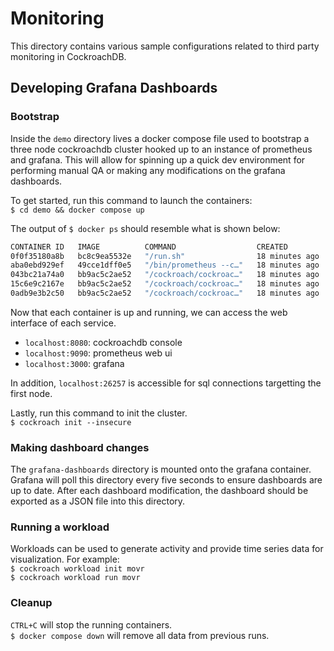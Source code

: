 # Monitoring

This directory contains various sample configurations related to third party monitoring in CockroachDB.

## Developing Grafana Dashboards

### Bootstrap

Inside the `demo` directory lives a docker compose file used to bootstrap a three node cockroachdb cluster hooked up to
an instance of prometheus and grafana. This will allow for spinning up a quick dev environment for performing manual QA
or making any modifications on the grafana dashboards.

To get started, run this command to launch the containers:  
`$ cd demo && docker compose up`

The output of `$ docker ps` should resemble what is shown below:

```bash
CONTAINER ID   IMAGE          COMMAND                  CREATED          STATUS         PORTS                                                                                      NAMES
0f0f35180a8b   bc8c9ea5532e   "/run.sh"                18 minutes ago   Up 5 minutes   0.0.0.0:3000->3000/tcp, :::3000->3000/tcp                                                  demo_grafana_1
aba0ebd929ef   49cce1dff0e5   "/bin/prometheus --c…"   18 minutes ago   Up 5 minutes   0.0.0.0:9090->9090/tcp, :::9090->9090/tcp                                                  demo_prometheus_1
043bc21a74a0   bb9ac5c2ae52   "/cockroach/cockroac…"   18 minutes ago   Up 5 minutes   0.0.0.0:8080->8080/tcp, :::8080->8080/tcp, 0.0.0.0:26257->26257/tcp, :::26257->26257/tcp   demo_roach1_1
15c6e9c2167e   bb9ac5c2ae52   "/cockroach/cockroac…"   18 minutes ago   Up 5 minutes   8080/tcp, 26257/tcp                                                                        demo_roach2_1
0adb9e3b2c50   bb9ac5c2ae52   "/cockroach/cockroac…"   18 minutes ago   Up 5 minutes   8080/tcp, 26257/tcp                                                                        demo_roach3_1
```

Now that each container is up and running, we can access the web interface of each service.

- `localhost:8080`: cockroachdb console
- `localhost:9090`: prometheus web ui
- `localhost:3000`: grafana

In addition, `localhost:26257` is accessible for sql connections targetting the first node.

Lastly, run this command to init the cluster.  
`$ cockroach init --insecure`

### Making dashboard changes

The `grafana-dashboards` directory is mounted onto the grafana container. Grafana will poll this directory every five
seconds to ensure dashboards are up to date. After each dashboard modification, the dashboard should be exported as a JSON file
into this directory.

### Running a workload

Workloads can be used to generate activity and provide time series data for visualization. For example:  
`$ cockroach workload init movr`  
`$ cockroach workload run movr`

### Cleanup
`CTRL+C` will stop the running containers.  
`$ docker compose down` will remove all data from previous runs.

